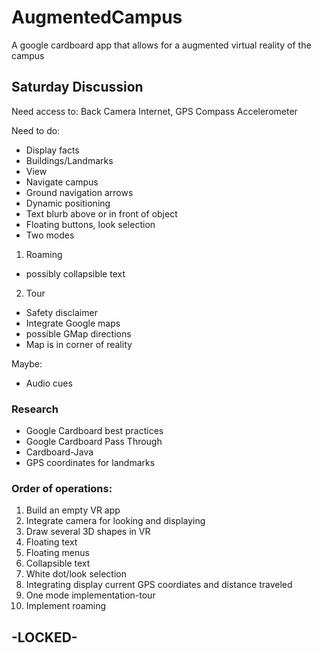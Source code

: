 # AugmentedCampus
A google cardboard app that allows for a augmented virtual reality of the campus

## Saturday Discussion
Need access to:
Back Camera
Internet, GPS
Compass
Accelerometer

Need to do:
* Display facts
 * Buildings/Landmarks
* View
 * Navigate campus
* Ground navigation arrows
 * Dynamic positioning
* Text blurb above or in front of object
* Floating buttons, look selection
* Two modes
 1. Roaming
  * possibly collapsible text
 2. Tour
* Safety disclaimer
* Integrate Google maps
 * possible GMap directions
 * Map is in corner of reality

Maybe:
* Audio cues

### Research
* Google Cardboard best practices
* Google Cardboard Pass Through
* Cardboard-Java
* GPS coordinates for landmarks

### Order of operations:
1. Build an empty VR app
2. Integrate camera for looking and displaying
3. Draw several 3D shapes in VR
4. Floating text
5. Floating menus
6. Collapsible text
7. White dot/look selection
8. Integrating display current GPS coordiates and distance traveled
9. One mode implementation-tour
10. Implement roaming

## -LOCKED-

